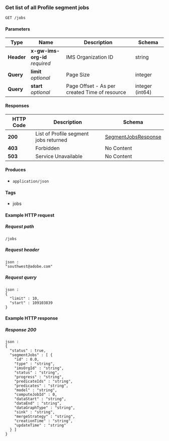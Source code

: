 
<a name="getsegmentjobsroute"></a>
### Get list of all Profile segment jobs
```
GET /jobs
```


#### Parameters

|Type|Name|Description|Schema|
|---|---|---|---|
|**Header**|**x-gw-ims-org-id**  <br>*required*|IMS Organization ID|string|
|**Query**|**limit**  <br>*optional*|Page Size|integer|
|**Query**|**start**  <br>*optional*|Page Offset - As per created Time of resource|integer (int64)|


#### Responses

|HTTP Code|Description|Schema|
|---|---|---|
|**200**|List of Profile segment jobs returned|[SegmentJobsResponse](../definitions/SegmentJobsResponse.md#segmentjobsresponse)|
|**403**|Forbidden|No Content|
|**503**|Service Unavailable|No Content|


#### Produces

* `application/json`


#### Tags

* jobs


#### Example HTTP request

##### Request path
```
/jobs
```


##### Request header
```
json :
"southwest@adobe.com"
```


##### Request query
```
json :
{
  "limit" : 10,
  "start" : 109103839
}
```


#### Example HTTP response

##### Response 200
```
json :
{
  "status" : true,
  "segmentJobs" : [ {
    "id" : 0.0,
    "type" : "string",
    "imsOrgId" : "string",
    "status" : "string",
    "progress" : "string",
    "predicateIds" : "string",
    "predicates" : "string",
    "model" : "string",
    "computeJobId" : 0,
    "dataStart" : "string",
    "dataEnd" : "string",
    "dataGraphType" : "string",
    "sink" : "string",
    "mergeStrategy" : "string",
    "creationTime" : "string",
    "updateTime" : "string"
  } ]
}
```



